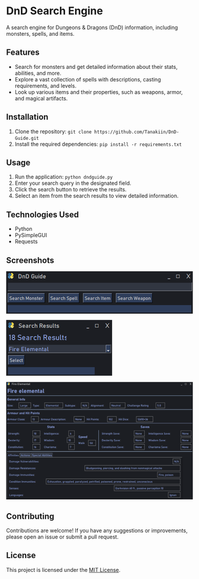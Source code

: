 # DnD Search Engine

A search engine for Dungeons & Dragons (DnD) information, including monsters, spells, and items.

## Features

- Search for monsters and get detailed information about their stats, abilities, and more.
- Explore a vast collection of spells with descriptions, casting requirements, and levels.
- Look up various items and their properties, such as weapons, armor, and magical artifacts.

## Installation

1. Clone the repository: `git clone https://github.com/Tanakiin/DnD-Guide.git`
2. Install the required dependencies: `pip install -r requirements.txt`

## Usage

1. Run the application: `python dndguide.py`
2. Enter your search query in the designated field.
3. Click the search button to retrieve the results.
4. Select an item from the search results to view detailed information.

## Technologies Used

- Python
- PySimpleGUI
- Requests

## Screenshots

![Search Page](screenshots/search.png)

![Results Page](screenshots/results.png)

![Monster Details](screenshots/result.png)

## Contributing

Contributions are welcome! If you have any suggestions or improvements, please open an issue or submit a pull request.

## License

This project is licensed under the [MIT License](LICENSE).

